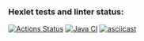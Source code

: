 ### Hexlet tests and linter status:
[![Actions Status](https://github.com/ruslVT/java-project-lvl2/workflows/hexlet-check/badge.svg)](https://github.com/ruslVT/java-project-lvl2/actions)
[![Java CI](https://github.com/ruslVT/java-project-lvl2/actions/workflows/java-ci.yml/badge.svg)](https://github.com/ruslVT/java-project-lvl2/actions/workflows/java-ci.yml)
[![asciicast](https://asciinema.org/a/dIf5myiE7RG1L9geFdSQNIDlL.svg)](https://asciinema.org/a/dIf5myiE7RG1L9geFdSQNIDlL)
